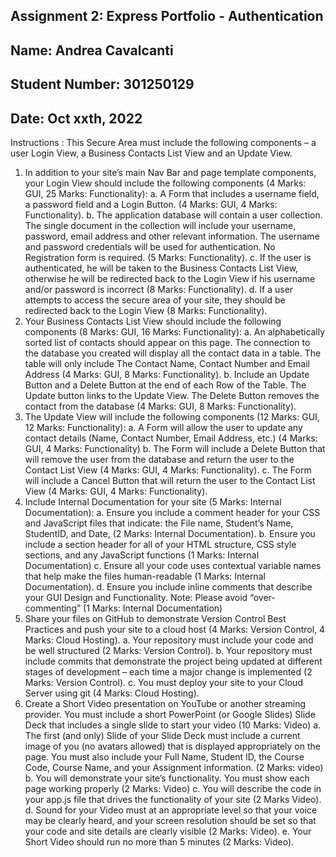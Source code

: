 ## Assignment 2: Express Portfolio - Authentication

## Name: Andrea Cavalcanti
## Student Number: 301250129
## Date: Oct xxth, 2022


Instructions :
This Secure Area must include the following components – a user Login View, a Business Contacts List View and an Update View.
1. In addition to your site’s main Nav Bar and page template components, your Login View should include the following components (4 Marks: GUI, 25 Marks: Functionality):
    a. A Form that includes a username field, a password field and a Login Button. (4 Marks: GUI, 4 Marks: Functionality).
    b. The application database will contain a user collection. The single document in the collection will include your username, password, email address and other relevant information. The username and password credentials will be used for authentication. No Registration form is required. (5 Marks: Functionality).
    c. If the user is authenticated, he will be taken to the Business Contacts List View, otherwise he will be redirected back to the Login View if his username and/or password is incorrect (8 Marks: Functionality).
    d. If a user attempts to access the secure area of your site, they should be redirected back to the Login View (8 Marks: Functionality).
2. Your Business Contacts List View should include the following components (8 Marks: GUI, 16 Marks: Functionality):
    a. An alphabetically sorted list of contacts should appear on this page. The connection to the database you created will display all the contact data in a table. The table will only include The Contact Name, Contact Number and Email Address (4 Marks: GUI, 8 Marks: Functionality).
    b. Include an Update Button and a Delete Button at the end of each Row of the Table. The Update button links to the Update View. The Delete Button removes the contact from the database (4 Marks: GUI, 8 Marks: Functionality).
3. The Update View will include the following components (12 Marks: GUI, 12 Marks: Functionality):
    a. A Form will allow the user to update any contact details (Name, Contact Number, Email Address, etc.) (4 Marks: GUI, 4 Marks: Functionality)
    b. The Form will include a Delete Button that will remove the user from the database and return the user to the Contact List View (4 Marks: GUI, 4 Marks: Functionality).
    c. The Form will include a Cancel Button that will return the user to the Contact List View (4 Marks: GUI, 4 Marks: Functionality).
4. Include Internal Documentation for your site (5 Marks: Internal Documentation):
    a. Ensure you include a comment header for your CSS and JavaScript files that indicate: the File name, Student’s Name, StudentID, and Date, (2 Marks: Internal Documentation).
    b. Ensure you include a section header for all of your HTML structure, CSS style sections, and any JavaScript functions (1 Marks: Internal Documentation)
    c. Ensure all your code uses contextual variable names that help make the files human-readable (1 Marks: Internal Documentation).
    d. Ensure you include inline comments that describe your GUI Design and Functionality. Note: Please avoid “over-commenting” (1 Marks: Internal Documentation)
5. Share your files on GitHub to demonstrate Version Control Best Practices and push your site to a cloud host (4 Marks: Version Control, 4 Marks: Cloud Hosting).
    a. Your repository must include your code and be well structured (2 Marks: Version Control).
    b. Your repository must include commits that demonstrate the project being updated at different stages of development – each time a major change is implemented (2 Marks: Version Control).
    c. You must deploy your site to your Cloud Server using git (4 Marks: Cloud Hosting).
6. Create a Short Video presentation on YouTube or another streaming provider. You must include a short PowerPoint (or Google Slides) Slide Deck that includes a single slide to start your video (10 Marks: Video)
    a. The first (and only) Slide of your Slide Deck must include a current image of you (no avatars allowed) that is displayed appropriately on the page. You must also include your Full Name, Student ID, the Course Code, Course Name, and your Assignment information. (2 Marks: video)
    b. You will demonstrate your site’s functionality. You must show each page working properly (2 Marks: Video)
    c. You will describe the code in your app.js file that drives the functionality of your site (2 Marks Video).
    d. Sound for your Video must at an appropriate level so that your voice may be clearly heard, and your screen resolution should be set so that your code and site details are clearly visible (2 Marks: Video).
    e. Your Short Video should run no more than 5 minutes (2 Marks: Video).